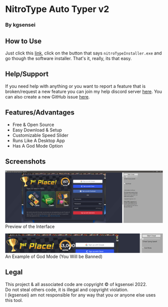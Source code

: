 # NitroType Auto Typer v2

### By kgsensei

## How to Use

Just click this [link](https://github.com/kgsensei/NitroTypeHack2/releases), click on the button that says `nitroTypeInstaller.exe` and go though the software installer. That's it, really, its that easy.

## Help/Support

If you need help with anything or you want to report a feature that is broken/request a new feature you can join my help discord server [here](https://discord.gg/U5A3QWXZKZ). You can also create a new GitHub issue [here](https://github.com/kgsensei/NitroTypeHack2/issues).

## Features/Advantages

- Free & Open Source
- Easy Download & Setup
- Customizable Speed Slider
- Runs Like A Desktop App
- Has A God Mode Option

## Screenshots

![Interface Preview](/screenshots/1.png)
Preview of the Interface


![God Mode Preview](/screenshots/2.png)
An Example of God Mode (You Will be Banned)

## Legal

This project & all associated code are copyright &copy; of kgsensei 2022.  
Do not steal others code, it is illegal and copyright violation.  
I (kgsensei) am not responsible for any way that you or anyone else uses this tool.
